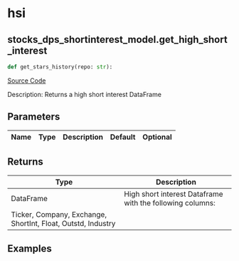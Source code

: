 # hsi

## stocks_dps_shortinterest_model.get_high_short_interest

```python
def get_stars_history(repo: str):
```
[Source Code](https://github.com/OpenBB-finance/OpenBBTerminal/tree/main/openbb_terminal/stocks/dark_pool_shorts/shortinterest_model.py#L17)

Description: Returns a high short interest DataFrame

## Parameters

| Name | Type | Description | Default | Optional |
| ---- | ---- | ----------- | ------- | -------- |

## Returns

| Type | Description |
| ---- | ----------- |
| DataFrame | High short interest Dataframe with the following columns:
Ticker, Company, Exchange, ShortInt, Float, Outstd, Industry |

## Examples

